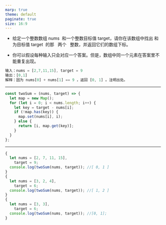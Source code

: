 ```yaml
---
marp: true
theme: default
paginate: true
size: 16:9
---
```


- 给定一个整数数组 nums  和一个整数目标值 target，请你在该数组中找出 和为目标值 target  的那   两个   整数，并返回它们的数组下标。

- 你可以假设每种输入只会对应一个答案。但是，数组中同一个元素在答案里不能重复出现。

```js
输入：nums = [2,7,11,15], target = 9
输出：[0,1]
解释：因为 nums[0] + nums[1] == 9 ，返回 [0, 1] 。注明出处。
```

---

```js
const twoSum = (nums, target) => {
  let map = new Map();
  for (let i = 0; i < nums.length; i++) {
    let key = target - nums[i];
    if (!map.has(key)) {
      map.set(nums[i], i);
    } else {
      return [i, map.get(key)];
    }
  }
};
```

---

```js
{
  let nums = [2, 7, 11, 15],
    target = 9;
  console.log(twoSum(nums, target)); //[ 0, 1 ]
}
{
  let nums = [3, 2, 4],
    target = 6;
  console.log(twoSum(nums, target)); //[ 1, 2 ]
}
{
  let nums = [3, 3],
    target = 6;
  console.log(twoSum(nums, target)); //[0, 1];
}
```
